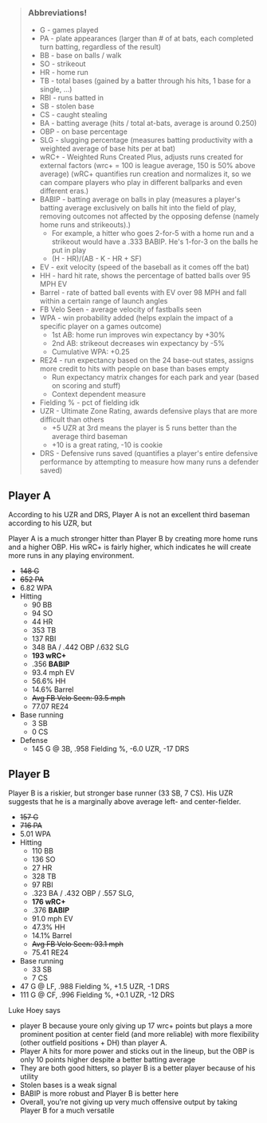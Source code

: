 > ### Abbreviations!
>
> - G - games played
> - PA - plate appearances (larger than # of at bats, each completed turn batting, regardless of the result)
> - BB - base on balls / walk
> - SO - strikeout
> - HR - home run
> - TB - total bases (gained by a batter through his hits, 1 base for a single, ...)
> - RBI - runs batted in
> - SB - stolen base
> - CS - caught stealing
> - BA - batting average (hits / total at-bats, average is around 0.250)
> - OBP - on base percentage 
> - SLG - slugging percentage (measures batting productivity with a weighted average of base hits per at bat)
> - wRC+ - Weighted Runs Created Plus, adjusts runs created for external factors (wrc+ = 100 is league average, 150 is 50% above average) (wRC+ quantifies run creation and normalizes it, so we can compare players who play in different ballparks and even different eras.)
> - BABIP - batting average on balls in play (measures a player's batting average exclusively on balls hit into the field of play, removing outcomes not affected by the opposing defense (namely home runs and strikeouts).)
>   - For example, a hitter who goes 2-for-5 with a home run and a strikeout would have a .333 BABIP. He's 1-for-3 on the balls he put in play
>   - (H - HR)/(AB - K - HR + SF)
> - EV - exit velocity (speed of the baseball as it comes off the bat)
> - HH - hard hit rate, shows the percentage of batted balls over 95 MPH EV
> - Barrel - rate of batted ball events with EV over 98 MPH and fall within a certain range of launch angles
> - FB Velo Seen - average velocity of fastballs seen
> - WPA - win probability added (helps explain the impact of a specific player on a games outcome)
>   - 1st AB: home run improves win expectancy by +30%
>   - 2nd AB: strikeout decreases win expectancy by -5%
>   - Cumulative WPA: +0.25
> - RE24 - run expectancy based on the 24 base-out states, assigns more credit to hits with people on base than bases empty
>   - Run expectancy matrix changes for each park and year (based on scoring and stuff)
>   - Context dependent measure
> - Fielding % - pct of fielding idk
> - UZR - Ultimate Zone Rating, awards defensive plays that are more difficult than others
>   - +5 UZR at 3rd means the player is 5 runs better than the average third baseman
>   - +10 is a great rating, -10 is cookie
> - DRS - Defensive runs saved (quantifies a player's entire defensive performance by attempting to measure how many runs a defender saved)

## Player A

According to his UZR and DRS, Player A is not an excellent third baseman according to his UZR, but 

Player A is a much stronger hitter than Player B by creating more home runs and a higher OBP. His wRC+ is fairly higher, which indicates he will create more runs in any playing environment. 

- ~~148 G~~
- ~~652 PA~~
- 6.82 WPA
- Hitting
  - 90 BB
  - 94 SO
  - 44 HR
  - 353 TB
  - 137 RBI
  - 348 BA / .442 OBP /.632 SLG
  - **193 wRC+**
  - .356 **BABIP**
  - 93.4 mph EV
  - 56.6% HH
  - 14.6% Barrel 
  - ~~Avg FB Velo Seen: 93.5 mph~~
  - 77.07 RE24
- Base running
  - 3 SB
  - 0 CS 
- Defense
  - 145 G @ 3B, .958 Fielding %, -6.0 UZR, -17 DRS



## Player B

Player B is a riskier, but stronger base runner (33 SB, 7 CS). His UZR suggests that he is a marginally above average  left- and center-fielder. 

- ~~157 G~~
- ~~716 PA~~
- 5.01 WPA
- Hitting
  - 110 BB
  - 136 SO
  - 27 HR
  - 328 TB
  - 97 RBI
  - .323 BA / .432 OBP / .557 SLG, 
  - **176 wRC+**
  - .376 **BABIP**
  - 91.0 mph EV
  - 47.3% HH
  - 14.1% Barrel 
  - ~~Avg FB Velo Seen: 93.1 mph~~
  - 75.41 RE24
- Base running
  - 33 SB
  - 7 CS 
- 47 G @ LF, .988 Fielding %, +1.5 UZR, -1 DRS
- 111 G @ CF, .996 Fielding %, +0.1 UZR, -12 DRS



Luke Hoey says 

- player B because youre only giving up 17 wrc+ points but plays a more prominent position at center field (and more reliable) with more flexibility (other outfield positions + DH) than player A. 
- Player A hits for more power and sticks out in the lineup, but the OBP is only 10 points higher despite a better batting average
- They are both good hitters, so player B is a better player because of his utility
- Stolen bases is a weak signal 
- BABIP is more robust and Player B is better here
- Overall, you're not giving up very much offensive output by taking Player B for a much versatile 